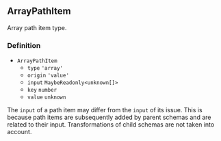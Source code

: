 ArrayPathItem
-------------

Array path item type.

### Definition

*   `ArrayPathItem`
    *   `type` `'array'`
    *   `origin` `'value'`
    *   `input` `MaybeReadonly<unknown[]>`
    *   `key` `number`
    *   `value` `unknown`

The `input` of a path item may differ from the `input` of its issue. This is because path items are subsequently added by parent schemas and are related to their input. Transformations of child schemas are not taken into account.